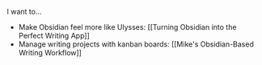 I want to...

- Make Obsidian feel more like Ulysses: [[Turning Obsidian into the Perfect Writing App]]
- Manage writing projects with kanban boards: [[Mike's Obsidian-Based Writing Workflow]]
